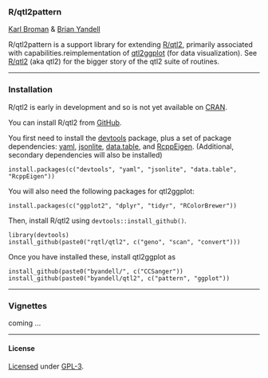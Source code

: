### R/qtl2pattern

[Karl Broman](http://kbroman.org) & [Brian Yandell](http://www.stat.wisc.edu/~yandell)

R/qtl2pattern is a support library for extending [R/qtl2](http://kbroman.org/qtl2), primarily associated with capabilities.reimplementation of [qtl2ggplot](https://github.com/byandell/qtl2ggplot) (for data visualization). See
[R/qtl2](http://kbroman.org/qtl2) (aka qtl2) for the bigger story of the qtl2 suite of routines.

---

### Installation

R/qtl2 is early in development and so is not yet available on
[CRAN](http://cran.r-project.org).

You can install R/qtl2 from [GitHub](https://github.com/rqtl).

You first need to install the
[devtools](https://github.com/hadley/devtools) package, plus a set of
package dependencies: [yaml](https://cran.r-project.org/package=yaml),
[jsonlite](https://cran.r-project.org/package=jsonlite),
[data.table](https://cran.r-project.org/package=data.table),
and [RcppEigen](https://github.com/RcppCore/RcppEigen).
(Additional, secondary dependencies will also be installed)

    install.packages(c("devtools", "yaml", "jsonlite", "data.table", "RcppEigen"))

You will also need the following packages for qtl2ggplot:

    install.packages(c("ggplot2", "dplyr", "tidyr", "RColorBrewer"))

Then, install R/qtl2 using `devtools::install_github()`.

    library(devtools)
    install_github(paste0("rqtl/qtl2", c("geno", "scan", "convert")))

Once you have installed these, install qtl2ggplot as

    install_github(paste0("byandell/", c("CCSanger"))
    install_github(paste0("byandell/qtl2", c("pattern", "ggplot"))

---

### Vignettes

coming ...

---

#### License

[Licensed](License.md) under [GPL-3](http://www.r-project.org/Licenses/GPL-3).
